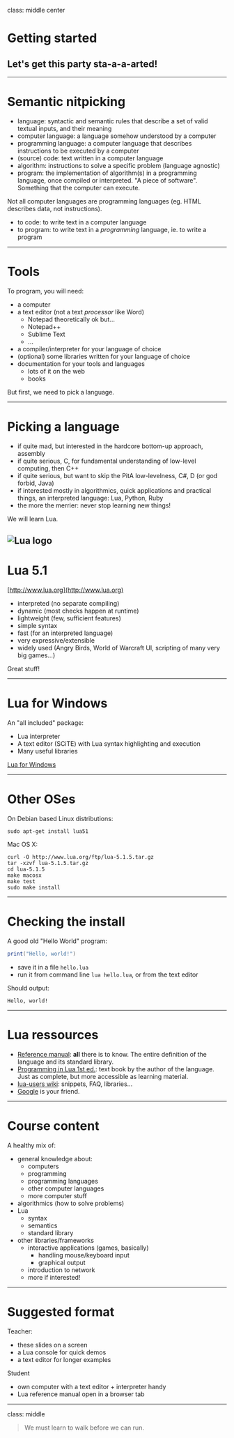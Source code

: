 class: middle center

# Getting started

## Let's get this party sta-a-a-arted!

---

# Semantic nitpicking

- language: syntactic and semantic rules that describe a set of valid textual inputs, and their meaning
- computer language: a language somehow understood by a computer
- programming language: a computer language that describes instructions to be executed by a computer
- (source) code: text written in a computer language
- algorithm: instructions to solve a specific problem (language agnostic)
- program: the implementation of algorithm(s) in a programming language, once compiled or interpreted. "A piece of software". Something that the computer can execute.

Not all computer languages are programming languages (eg. HTML describes data, not instructions).

- to code: to write text in a computer language
- to program: to write text in a *programming* language, ie. to write a program

---

# Tools

To program, you will need:

- a computer
- a text editor (not a text *processor* like Word)
	- Notepad theoretically ok but...
	- Notepad++
	- Sublime Text
	- ...
- a compiler/interpreter for your language of choice
- (optional) some libraries written for your language of choice
- documentation for your tools and languages
	- lots of it on the web
	- books

But first, we need to pick a language.

---

# Picking a language

- if quite mad, but interested in the hardcore bottom-up approach, assembly
- if quite serious, C, for fundamental understanding of low-level computing, then C++
- if quite serious, but want to skip the PitA low-levelness, C#, D (or god forbid, Java)
- if interested mostly in algorithmics, quick applications and practical things, an interpreted language: Lua, Python, Ruby
- the more the merrier: never stop learning new things!

We will learn Lua.

 ![Lua logo](http://www.lua.org/images/lua.gif)
---

# Lua 5.1

[http://www.lua.org](http://www.lua.org)

- interpreted (no separate compiling)
- dynamic (most checks happen at runtime)
- lightweight (few, sufficient features)
- simple syntax
- fast (for an interpreted language)
- very expressive/extensible
- widely used (Angry Birds, World of Warcraft UI, scripting of many very big games...)

Great stuff!

---

# Lua for Windows

An "all included" package:

- Lua interpreter
- A text editor (SCiTE) with Lua syntax highlighting and execution
- Many useful libraries

[Lua for Windows](https://github.com/rjpcomputing/luaforwindows)

---

# Other OSes

On Debian based Linux distributions:

```
sudo apt-get install lua51
```

Mac OS X:

```
curl -O http://www.lua.org/ftp/lua-5.1.5.tar.gz
tar -xzvf lua-5.1.5.tar.gz
cd lua-5.1.5
make macosx
make test
sudo make install
```

---

# Checking the install

A good old "Hello World" program:

```lua
print("Hello, world!")
```

- save it in a file `hello.lua`
- run it from command line `lua hello.lua`, or from the text editor

Should output:

```
Hello, world!
```

---

# Lua ressources

- [Reference manual](http://www.lua.org/manual/5.1/): **all** there is to know. The entire definition of the language and its standard library.
- [Programming in Lua 1st ed.](http://www.lua.org/pil/contents.html): text book by the author of the language. Just as complete, but more accessible as learning material.
- [lua-users wiki](http://lua-users.org/wiki/): snippets, FAQ, libraries...
- [Google](http://www.google.com/) is your friend.

---

# Course content

A healthy mix of:

- general knowledge about:
	- computers
	- programming
	- programming languages
	- other computer languages
	- more computer stuff
- algorithmics (how to solve problems)
- Lua
	- syntax
	- semantics
	- standard library
- other libraries/frameworks
	- interactive applications (games, basically)
		- handling mouse/keyboard input
		- graphical output
	- introduction to network
	- more if interested!

---

# Suggested format

Teacher:

- these slides on a screen
- a Lua console for quick demos
- a text editor for longer examples

Student

- own computer with a text editor + interpreter handy
- Lua reference manual open in a browser tab

---

class: middle

> We must learn to walk before we can run.